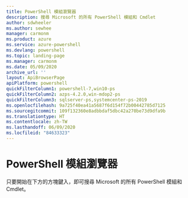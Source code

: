 ```yaml
---
title: PowerShell 模組瀏覽器
description: 搜尋 Microsoft 的所有 PowerShell 模組和 Cmdlet
author: sdwheeler
ms.author: sewhee
manager: carmonm
ms.product: azure
ms.service: azure-powershell
ms.devlang: powershell
ms.topic: landing-page
ms.manager: carmonm
ms.date: 05/09/2020
archive_url: ''
layout: ApiBrowserPage
apiPlatform: powershell
quickFilterColumn1: powershell-7,win10-ps
quickFilterColumn2: azps-4.2.0,win-mdop2-ps
quickFilterColumn3: sqlserver-ps,systemcenter-ps-2019
ms.openlocfilehash: 9a725f40ea41a5687f6d154f72b00442785d7125
ms.sourcegitcommit: 109f132360e8adbbdaf5dbc42a270be73d9dfa9b
ms.translationtype: HT
ms.contentlocale: zh-TW
ms.lasthandoff: 06/09/2020
ms.locfileid: "84633323"
---
```

# <a name="powershell-module-browser"></a>PowerShell 模組瀏覽器

只要開始在下方的方塊鍵入，即可搜尋 Microsoft 的所有 PowerShell 模組和 Cmdlet。
